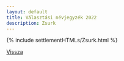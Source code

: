 ```yaml
---
layout: default
title: Választási névjegyzék 2022
description: Zsurk
---
```


{% include settlementHTMLs/Zsurk.html %}

[Vissza](../)